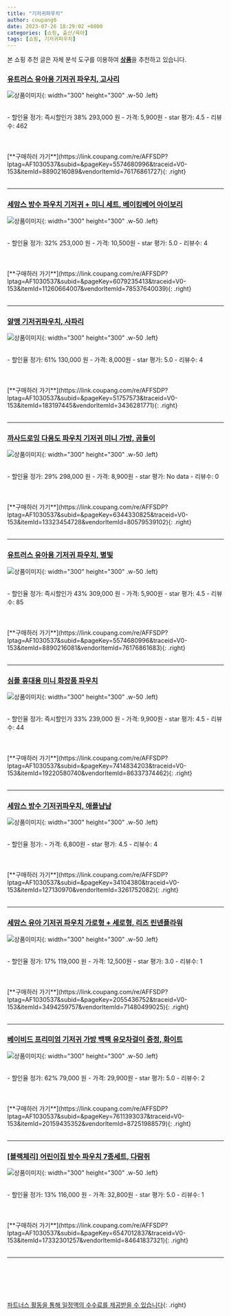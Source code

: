 ```yaml
---
title: "기저귀파우치"
author: coupang6
date: 2023-07-26 18:29:02 +0800
categories: [쇼핑, 출산/육아]
tags: [쇼핑, 기저귀파우치]
---
```


본 쇼핑 추천 글은 자체 분석 도구를 이용하여 [**상품**](https://link.coupang.com/a/bao1ui)을 추천하고 있습니다.

### [유트러스 유아용 기저귀 파우치, 고사리](https://link.coupang.com/re/AFFSDP?lptag=AF1030537&subid=&pageKey=5574680996&traceid=V0-153&itemId=8890216089&vendorItemId=76176861727)

![상품이미지](https://thumbnail9.coupangcdn.com/thumbnails/remote/230x230ex/image/retail/images/2021/05/26/15/6/0890a28d-452d-44dd-a6f1-d847ef7ef174.jpg){: width="300" height="300" .w-50 .left}


<br>
- 할인율 정가: 즉시할인가 38%  293,000   원
- 가격: 5,900원
- star 평가: 4.5
- 리뷰수: 462
<br>
<br>
<br>
<br>
[**구매하러 가기**](https://link.coupang.com/re/AFFSDP?lptag=AF1030537&subid=&pageKey=5574680996&traceid=V0-153&itemId=8890216089&vendorItemId=76176861727){: .right}
<br>
<br>

---

### [세맘스 방수 파우치 기저귀 + 미니 세트, 베이킹베어 아이보리](https://link.coupang.com/re/AFFSDP?lptag=AF1030537&subid=&pageKey=6079235413&traceid=V0-153&itemId=11260664007&vendorItemId=78537640039)

![상품이미지](https://thumbnail9.coupangcdn.com/thumbnails/remote/230x230ex/image/rs_quotation_api/hch6jdfb/5af221ad261b4bd98f33a2884c177b99.jpg){: width="300" height="300" .w-50 .left}


<br>
- 할인율 정가: 32%  253,000   원
- 가격: 10,500원
- star 평가: 5.0
- 리뷰수: 4
<br>
<br>
<br>
<br>
[**구매하러 가기**](https://link.coupang.com/re/AFFSDP?lptag=AF1030537&subid=&pageKey=6079235413&traceid=V0-153&itemId=11260664007&vendorItemId=78537640039){: .right}
<br>
<br>

---

### [알맹 기저귀파우치, 사파리](https://link.coupang.com/re/AFFSDP?lptag=AF1030537&subid=&pageKey=51757573&traceid=V0-153&itemId=183197445&vendorItemId=3436281771)

![상품이미지](https://thumbnail9.coupangcdn.com/thumbnails/remote/230x230ex/image/retail/images/2017/12/05/22/5/9aeb3794-3b7d-4a44-9cce-dd12872da596.jpg){: width="300" height="300" .w-50 .left}


<br>
- 할인율 정가: 61%  130,000   원
- 가격: 8,000원
- star 평가: 5.0
- 리뷰수: 4
<br>
<br>
<br>
<br>
[**구매하러 가기**](https://link.coupang.com/re/AFFSDP?lptag=AF1030537&subid=&pageKey=51757573&traceid=V0-153&itemId=183197445&vendorItemId=3436281771){: .right}
<br>
<br>

---

### [까사드로잉 다용도 파우치 기저귀 미니 가방, 곰돌이](https://link.coupang.com/re/AFFSDP?lptag=AF1030537&subid=&pageKey=6344330825&traceid=V0-153&itemId=13323454728&vendorItemId=80579539102)

![상품이미지](https://thumbnail9.coupangcdn.com/thumbnails/remote/230x230ex/image/vendor_inventory/2940/db6e8ec9c2fbccd276094c2f6f4fa1a76280b9cb845a094b3c40c5872b13.jpg){: width="300" height="300" .w-50 .left}


<br>
- 할인율 정가: 29%  298,000   원
- 가격: 8,900원
- star 평가: No data
- 리뷰수: 0
<br>
<br>
<br>
<br>
[**구매하러 가기**](https://link.coupang.com/re/AFFSDP?lptag=AF1030537&subid=&pageKey=6344330825&traceid=V0-153&itemId=13323454728&vendorItemId=80579539102){: .right}
<br>
<br>

---

### [유트러스 유아용 기저귀 파우치, 별빛](https://link.coupang.com/re/AFFSDP?lptag=AF1030537&subid=&pageKey=5574680996&traceid=V0-153&itemId=8890216081&vendorItemId=76176861683)

![상품이미지](https://thumbnail8.coupangcdn.com/thumbnails/remote/230x230ex/image/retail/images/2021/05/26/15/7/2b6a88fe-1c43-467f-bf72-40037a999254.jpg){: width="300" height="300" .w-50 .left}


<br>
- 할인율 정가: 즉시할인가 43%  309,000   원
- 가격: 5,900원
- star 평가: 4.5
- 리뷰수: 85
<br>
<br>
<br>
<br>
[**구매하러 가기**](https://link.coupang.com/re/AFFSDP?lptag=AF1030537&subid=&pageKey=5574680996&traceid=V0-153&itemId=8890216081&vendorItemId=76176861683){: .right}
<br>
<br>

---

### [심플 휴대용 미니 화장품 파우치](https://link.coupang.com/re/AFFSDP?lptag=AF1030537&subid=&pageKey=7414834203&traceid=V0-153&itemId=19220580740&vendorItemId=86337374462)

![상품이미지](https://thumbnail6.coupangcdn.com/thumbnails/remote/230x230ex/image/vendor_inventory/499f/b6dce649437444a48468f1874ce816353520ebdff477d530a7cc263ee594.png){: width="300" height="300" .w-50 .left}


<br>
- 할인율 정가: 즉시할인가 33%  239,000   원
- 가격: 9,900원
- star 평가: 4.5
- 리뷰수: 44
<br>
<br>
<br>
<br>
[**구매하러 가기**](https://link.coupang.com/re/AFFSDP?lptag=AF1030537&subid=&pageKey=7414834203&traceid=V0-153&itemId=19220580740&vendorItemId=86337374462){: .right}
<br>
<br>

---

### [세맘스 방수 기저귀파우치, 애플냠냠](https://link.coupang.com/re/AFFSDP?lptag=AF1030537&subid=&pageKey=34104380&traceid=V0-153&itemId=127130970&vendorItemId=3261752082)

![상품이미지](https://thumbnail9.coupangcdn.com/thumbnails/remote/230x230ex/image/retail/images/2017/08/29/17/1/4c6c0a8b-5682-4a9d-85b7-480fc7817311.jpg){: width="300" height="300" .w-50 .left}


<br>
- 할인율 정가: 
- 가격: 6,800원
- star 평가: 4.5
- 리뷰수: 4
<br>
<br>
<br>
<br>
[**구매하러 가기**](https://link.coupang.com/re/AFFSDP?lptag=AF1030537&subid=&pageKey=34104380&traceid=V0-153&itemId=127130970&vendorItemId=3261752082){: .right}
<br>
<br>

---

### [세맘스 유아 기저귀 파우치 가로형 + 세로형, 리즈 린넨플라워](https://link.coupang.com/re/AFFSDP?lptag=AF1030537&subid=&pageKey=2055436752&traceid=V0-153&itemId=3494259757&vendorItemId=71480499025)

![상품이미지](https://thumbnail7.coupangcdn.com/thumbnails/remote/230x230ex/image/retail/images/2020/08/31/13/5/b0bd91d5-7436-468c-93cd-e376281acadb.jpg){: width="300" height="300" .w-50 .left}


<br>
- 할인율 정가: 17%  119,000   원
- 가격: 12,500원
- star 평가: 3.0
- 리뷰수: 1
<br>
<br>
<br>
<br>
[**구매하러 가기**](https://link.coupang.com/re/AFFSDP?lptag=AF1030537&subid=&pageKey=2055436752&traceid=V0-153&itemId=3494259757&vendorItemId=71480499025){: .right}
<br>
<br>

---

### [베이비드 프리미엄 기저귀 가방 백팩 유모차걸이 증정, 화이트](https://link.coupang.com/re/AFFSDP?lptag=AF1030537&subid=&pageKey=7611393037&traceid=V0-153&itemId=20159435352&vendorItemId=87251988579)

![상품이미지](https://thumbnail6.coupangcdn.com/thumbnails/remote/230x230ex/image/vendor_inventory/60b7/70316784001a72acc40ea52b0b69935ec15f537177ae91d4bad93525b300.jpg){: width="300" height="300" .w-50 .left}


<br>
- 할인율 정가: 62%  79,000   원
- 가격: 29,900원
- star 평가: 5.0
- 리뷰수: 2
<br>
<br>
<br>
<br>
[**구매하러 가기**](https://link.coupang.com/re/AFFSDP?lptag=AF1030537&subid=&pageKey=7611393037&traceid=V0-153&itemId=20159435352&vendorItemId=87251988579){: .right}
<br>
<br>

---

### [[블랙체리] 어린이집 방수 파우치 7종세트, 다람쥐](https://link.coupang.com/re/AFFSDP?lptag=AF1030537&subid=&pageKey=6547012837&traceid=V0-153&itemId=17332301257&vendorItemId=84641837321)

![상품이미지](https://thumbnail7.coupangcdn.com/thumbnails/remote/230x230ex/image/vendor_inventory/e217/3be07d578f9cce0afb043ba5afdb00541deae699c574c2a8b9933644fd0a.jpg){: width="300" height="300" .w-50 .left}


<br>
- 할인율 정가: 13%  116,000   원
- 가격: 32,800원
- star 평가: 5.0
- 리뷰수: 1
<br>
<br>
<br>
<br>
[**구매하러 가기**](https://link.coupang.com/re/AFFSDP?lptag=AF1030537&subid=&pageKey=6547012837&traceid=V0-153&itemId=17332301257&vendorItemId=84641837321){: .right}
<br>
<br>

---
<br><br><br><br><br> [파트너스 활동을 통해 일정액의 수수료를 제공받을 수 있습니다](https://link.coupang.com/a/bao1ui){: .right}